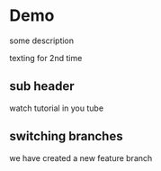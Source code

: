 # Demo

some description

texting for 2nd time

## sub header 
 watch tutorial in you tube

## switching branches

we have created a new feature branch
